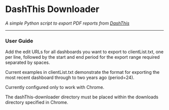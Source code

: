 # DashThis Downloader
*A simple Python script to export PDF reports from [DashThis](https://dashthis.com/)*

---

### User Guide

Add the edit URLs for all dashboards you want to export to clientList.txt, one per line, followed by the start and end period for the export range required separated by spaces. 

Current examples in clientList.txt demonstrate the format for exporting the most recent dashboard through to two years ago (period=24).

Currently configured only to work with Chrome.

The dashThis-downloader directory must be placed within the downloads directory specified in Chrome.
